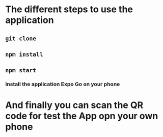 # The different steps to use the application

## ```git clone```

## ```npm install```

## ```npm start```

### Install the application Expo Go on your phone


# And finally you can scan the QR code for test the App opn your own phone
